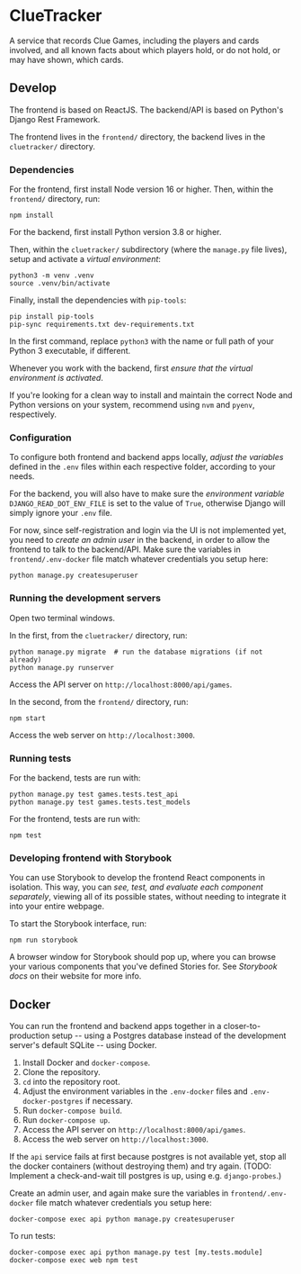# ClueTracker

A service that records Clue Games, including the players and cards involved, and
all known facts about which players hold, or do not hold, or may have shown,
which cards.


## Develop

The frontend is based on ReactJS.  The backend/API is based on Python's Django Rest Framework.

The frontend lives in the `frontend/` directory, the backend lives in the `cluetracker/` directory.

### Dependencies

For the frontend, first install Node version 16 or higher.  Then, within the `frontend/` directory, run:

    npm install

For the backend, first install Python version 3.8 or higher.

Then, within the `cluetracker/` subdirectory (where the `manage.py` file lives), setup and activate a *virtual environment*:

    python3 -m venv .venv
    source .venv/bin/activate

Finally, install the dependencies with `pip-tools`:

    pip install pip-tools
    pip-sync requirements.txt dev-requirements.txt

In the first command, replace `python3` with the name or full path of your Python 3 executable, if different.

Whenever you work with the backend, first *ensure that the virtual environment is activated*.

If you're looking for a clean way to install and maintain the correct Node and Python versions on your system, recommend using `nvm` and `pyenv`, respectively.

### Configuration

To configure both frontend and backend apps locally, *adjust the variables* defined in the `.env` files within each respective folder, according to your needs.

For the backend, you will also have to make sure the *environment variable* `DJANGO_READ_DOT_ENV_FILE` is set to the value of `True`, otherwise Django will simply ignore your `.env` file.

For now, since self-registration and login via the UI is not implemented yet,
you need to *create an admin user* in the backend, in order to allow the
frontend to talk to the backend/API.  Make sure the variables in
`frontend/.env-docker` file match whatever credentials you setup here:

    python manage.py createsuperuser

### Running the development servers

Open two terminal windows.

In the first, from the `cluetracker/` directory, run:

    python manage.py migrate  # run the database migrations (if not already)
    python manage.py runserver

Access the API server on `http://localhost:8000/api/games`.

In the second, from the `frontend/` directory, run:

    npm start

Access the web server on `http://localhost:3000`.

### Running tests

For the backend, tests are run with:

    python manage.py test games.tests.test_api
    python manage.py test games.tests.test_models

For the frontend, tests are run with:

    npm test

### Developing frontend with Storybook

You can use Storybook to develop the frontend React components in isolation.  This way, you can *see, test, and evaluate each component separately*, viewing all of its possible states, without needing to integrate it into your entire webpage.

To start the Storybook interface, run:

    npm run storybook

A browser window for Storybook should pop up, where you can browse your various components that you've defined Stories for.  See *Storybook docs* on their website for more info.


## Docker

You can run the frontend and backend apps together in a closer-to-production
setup -- using a Postgres database instead of the development server's default
SQLite -- using Docker.

1.  Install Docker and `docker-compose`.
2.  Clone the repository.
3.  `cd` into the repository root.
4.  Adjust the environment variables in the `.env-docker` files and `.env-docker-postgres` if necessary.
5.  Run `docker-compose build`.
6.  Run `docker-compose up`.
7.  Access the API server on `http://localhost:8000/api/games`.
8.  Access the web server on `http://localhost:3000`.

If the `api` service fails at first because postgres is not available yet, stop
all the docker containers (without destroying them) and try again.  (TODO:
Implement a check-and-wait till postgres is up, using e.g.  `django-probes`.)

Create an admin user, and again make sure the variables in
`frontend/.env-docker` file match whatever credentials you setup here:

    docker-compose exec api python manage.py createsuperuser

To run tests:

    docker-compose exec api python manage.py test [my.tests.module]
    docker-compose exec web npm test
